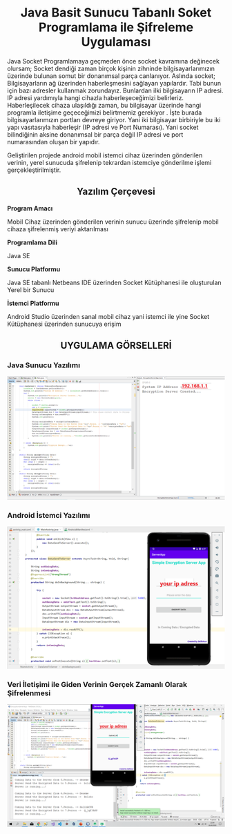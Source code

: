 <h1 align="center">
  Java Basit Sunucu Tabanlı Soket Programlama ile Şifreleme Uygulaması
</h1>

Java Socket Programlamaya geçmeden önce socket kavramına değinecek olursam; Socket dendiği  zaman  birçok kişinin zihninde bilgisayarlarımızın üzerinde bulunan somut bir donanımsal parça canlanıyor. Aslında socket; Bilgisayarların ağ üzerinden haberleşmesini sağlayan yapılardır. Tabi bunun için bazı adresler kullanmak zorundayız. Bunlardan ilki bilgisayarın IP adresi. IP adresi yardımıyla hangi cihazla haberleşeceğimizi belirleriz. Haberleşilecek cihaza ulaşıldığı zaman, bu bilgisayar üzerinde hangi programla iletişime geçeceğimizi belirtmemiz gerekiyor . İşte burada bilgisayarlarımızın portları devreye giriyor. Yani iki bilgisayar birbiriyle bu iki yapı vasıtasıyla haberleşir (IP adresi ve Port Numarası).   Yani socket bilindiğinin aksine donanımsal bir parça değil IP adresi ve port numarasından oluşan bir yapıdır. 

Geliştirilen projede android mobil istemci cihaz üzerinden gönderilen verinin, yerel sunucuda şifrelenip tekrardan istemciye gönderilme işlemi gerçekleştirilmiştir.


<h2 align="center">
  Yazılım Çerçevesi
</h2>
<b>Program Amacı</b>
  <p>Mobil Cihaz üzerinden gönderilen verinin sunucu üzerinde şifrelenip mobil cihaza şifrelenmiş veriyi aktarılması</p>
<b>Programlama Dili</b>
  <p>Java SE</p>
<b>Sunucu Platformu</b>
  <p>Java SE tabanlı Netbeans IDE üzerinden Socket Kütüphanesi ile oluşturulan Yerel bir Sunucu</p>
<b>İstemci Platformu</b>
  <p> Android Studio üzerinden sanal mobil cihaz yani istemci ile yine Socket Kütüphanesi üzerinden sunucuya erişim</p>

<h2 align="center">
  UYGULAMA GÖRSELLERİ
</h2>

<p align="center">
  <h3>Java Sunucu Yazılımı</h3>
  <img src="https://github.com/salihacr/Java-Sunucu-Tabanli-Android-Sifreleme-Uygulamasi/blob/master/Client-Server/java.PNG">
</p>

<p align="center">
  <h3>Android İstemci Yazılımı</h3>
  <img src="https://github.com/salihacr/Java-Sunucu-Tabanli-Android-Sifreleme-Uygulamasi/blob/master/Client-Server/android.PNG">
</p>


<p align="center">
  <h3>Veri İletişimi ile Giden Verinin Gerçek Zamanlı Olarak Şifrelenmesi</h3>
  <img src="https://github.com/salihacr/Java-Sunucu-Tabanli-Android-Sifreleme-Uygulamasi/blob/master/Client-Server/TAMAMI.PNG">
</p>
